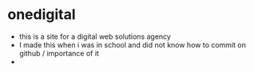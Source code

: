 ﻿# onedigital
 
 - this is a site for a digital web solutions agency 
 - I made this when i was in school and did not know how to commit on github / importance of it
 - 
